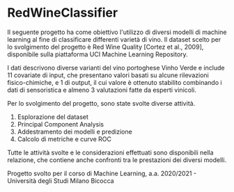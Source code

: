 # RedWineClassifier

Il seguente progetto ha come obiettivo l'utilizzo di diversi modelli di machine learning al fine di classificare differenti varietà di vino.
Il dataset scelto per lo svolgimento del progetto è Red Wine Quality [Cortez et al., 2009], disponibile sulla piattaforma UCI Machine Learning Repository. 

I dati descrivono diverse varianti del vino portoghese Vinho Verde e include 11 covariate di input, che presentano valori basati su alcune rilevazioni fisico-chimiche, e 1 di output, il cui valore è ottenuto stabilito combinando i dati di sensoristica e almeno 3 valutazioni fatte da esperti vinicoli. 

Per lo svolgimento del progetto, sono state svolte diverse attività. 
1. Esplorazione del dataset
2. Principal Component Analysis
3. Addestramento dei modelli e predizione
4. Calcolo di metriche e curve ROC

Tutte le attività svolte e le considerazioni effettuati sono disponibili nella relazione, che contiene anche confronti tra le prestazioni dei diversi modelli.




Progetto svolto per il corso di Machine Learning, a.a. 2020/2021 - Università degli Studi Milano Bicocca
